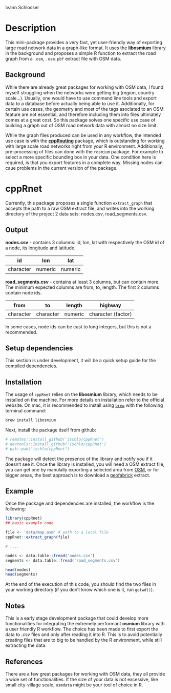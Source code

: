 Ivann Schlosser

# Description

This mini-package provides a very fast, yet user-friendly way of
exporting large road network data in a graph-like format. It uses the
[**libosmium**](https://osmcode.org/libosmium/index.html) library in the
background and proposes a simple R function to extract the road graph
from a `.osm`, `.osm.pbf` extract file with OSM data.

## Background

While there are already great packages for working with OSM data, I
found myself struggling when the networks were getting big (region,
country scale…). Usually, one would have to use command line tools and
export data to a database before actually being able to use it.
Additionally, for certain use cases, the geometry and most of the tags
asociated to an OSM feature are not essential, and therefore including
them into files ultimately comes at a great cost. So this package solves
one specific use case of building a graph out of OSM road network data
with almost no size limit.

While the graph files produced can be used in any workflow, the intended
use case is with the
[**cppRouting**](https://github.com/vlarmet/cppRouting) package, which
is outstanding for working with large scale road networks right from
your R environment. Additionally, pre-processing of files can done with
the `rosmium` package. For example to select a more specific bounding
box in your data. One condition here is required, is that you export
features in a complete way. Missing nodes can caue problems in the
current version of the package.

# cppRnet

Currently, this package proposes a single function `extract_graph` that
accepts the path to a raw OSM extract file, and writes into the working
directory of the project 2 data sets: nodes.csv, road_segments.csv.

## Output

**nodes.csv** - contains 3 columns: id, lon, lat with respectively the
OSM id of a node, its longitude and latitude.

| id        | lon     | lat     |
|-----------|---------|---------|
| character | numeric | numeric |

**road_segments.csv** - contains at least 3 columns, but can contain
more. The minimum expected columns are from, to, length. The first 2
columns contain node ids.

| from      | to        | length  | highway            |
|-----------|-----------|---------|--------------------|
| character | character | numeric | character (factor) |

In some cases, node ids can be cast to long integers, but this is not a
recommended.

## Setup dependencies

This section is under development, it will be a quick setup guide for
the compiled dependencies.
<!-- While ultimately, this package is easy to use, there are some steps to do in order to set up the dependencies that rely on compiled code. This section covers the minimum setup that should get you going on Mac.  -->

<!-- First, we need to verify that the `C++` compilers are installed and up to date. Start by opening a terminal and typing the following command:  -->
<!-- ``` bash  -->
<!-- which g++-13 -->
<!-- ``` -->
<!-- if this results in an error, then consider installing the package `gcc` from *homebrew*. Once installed, open a new terminal an try again. This time, a path should appear, something like `/opt/homebrew/bin/g++-13`. -->

## Installation

The usage of `cppRnet` relies on the **libosmium** library, which needs
to be installed on the machine. For more details on installation refer
to the official website. On mac, it is recommended to install using
[`brew`](https://brew.sh) with the following terminal command:

``` bash
brew install libosmium
```

Next, install the package itself from github:

``` r
# remotes::install_github('ischlo/cppRnet')
# devtools::install_github('ischlo/cppRnet')
# pak::pak("ischlo/cppRnet")
```

The package will detect the presence of the library and notify you if it
doesn’t see it. Once the library is installed, you will need a OSM
extract file, you can get one by manulally exporting a selected area
from [OSM](openstreetmap.org), or for bigger areas, the best approach is
to download a [geofabrick](https://download.geofabrik.de) extract.

## Example

Once the package and dependencies are installed, the workflow is the
following:

``` r
library(cppRnet)
## basic example code

file <- 'data/map.osm' # path to a local file 
cppRnet::extract_graph(file)

# .... 

nodes <- data.table::fread('nodes.csv')
segments <- data.table::fread('road_segments.csv')

head(nodes)
head(segments)
```

At the end of the execution of this code, you should find the two files
in your working directory (if you don’t know which one is it, run
`getwd()`).

## Notes

This is a early stage development package that could develop more
functionalities for integrating the extremely performant **osmium**
library with a user friendly R workflow. The choice has been made to
first export the data to *.csv* files and only after reading it into R.
This is to avoid potentially creating files that are to big to be
handled by the R environment, while still extracting the data.

## References

There are a few great packages for working with OSM data, they all
provide a wide set of functionalities. If the size of your data is not
excessive, like small city-village scale, `osmdata` might be your tool
of choice in R.
